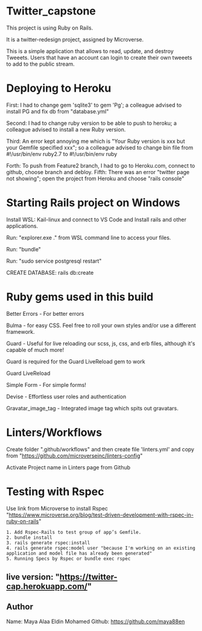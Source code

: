 # Twitter_capstone

This project is using Ruby on Rails. 

It is a twitter-redesign project, assigned by Microverse.

This is a simple application that allows to read, update, and destroy Tweeets. Users that have an account can login to create their own tweeets to add to the public stream.

# Deploying to Heroku

First: I had to change gem 'sqlite3' to gem 'Pg'; a colleague advised to install PG and fix db from "database.yml"

Second: I had to change ruby version to be able to push to heroku; a colleague advised to install a new Ruby version.

Third: An error kept annoying me which is "Your Ruby version is xxx but your Gemfile specified xxx"; so a colleague advised to change bin file from #!/usr/bin/env ruby2.7 to #!/usr/bin/env ruby

Forth: To push from Feature2 branch, I had to go to Heroku.com, connect to github, choose branch and debloy. 
Fifth: There was an error "twitter page not showing"; open the project from Heroku and choose "rails console"

# Starting Rails project on Windows

Install WSL: Kail-linux and connect to VS Code and Install rails and other applications. 

Run: "explorer.exe ." from WSL command line to access your files.

Run: "bundle"

Run: "sudo service postgresql restart"

CREATE DATABASE: rails db:create

# Ruby gems used in this build

Better Errors - For better errors

Bulma - for easy CSS. Feel free to roll your own styles and/or use a different framework.

Guard - Useful for live reloading our scss, js, css, and erb files, although it's capable of much more!

Guard is required for the Guard LiveReload gem to work

Guard LiveReload

Simple Form - For simple forms!

Devise - Effortless user roles and authentication

Gravatar_image_tag - Integrated image tag which spits out gravatars.

# Linters/Workflows

Create folder ".github/workflows" and then create file 'linters.yml' and copy from "https://github.com/microverseinc/linters-config"

Activate Project name in Linters page from Github

# Testing with Rspec

Use link from Microverse to install Rspec "https://www.microverse.org/blog/test-driven-development-with-rspec-in-ruby-on-rails"

    1. Add Rspec-Rails to test group of app’s Gemfile.
    2. bundle install
    3. rails generate rspec:install
    4. rails generate rspec:model user "because I'm working on an existing application and model file has already been generated"
    5. Running Specs by Rspec or bundle exec rspec

## live version: "https://twitter-cap.herokuapp.com/"

## Author
Name: Maya Alaa Eldin Mohamed 
Github: https://github.com/maya88en




